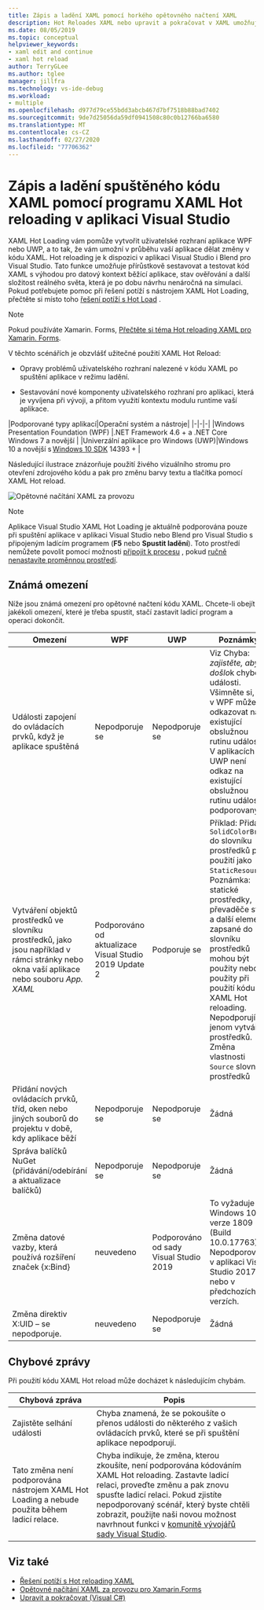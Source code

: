 ```yaml
---
title: Zápis a ladění XAML pomocí horkého opětovného načtení XAML
description: Hot Reloades XAML nebo upravit a pokračovat v XAML umožňuje provádět změny kódu XAML při spouštění aplikací.
ms.date: 08/05/2019
ms.topic: conceptual
helpviewer_keywords:
- xaml edit and continue
- xaml hot reload
author: TerryGLee
ms.author: tglee
manager: jillfra
ms.technology: vs-ide-debug
ms.workload:
- multiple
ms.openlocfilehash: d977d79ce55bdd3abcb467d7bf7518b88bad7402
ms.sourcegitcommit: 9de7d25056da59df0941508c80c0b12766ba6580
ms.translationtype: MT
ms.contentlocale: cs-CZ
ms.lasthandoff: 02/27/2020
ms.locfileid: "77706362"
---
```

# <a name="write-and-debug-running-xaml-code-with-xaml-hot-reload-in-visual-studio"></a>Zápis a ladění spuštěného kódu XAML pomocí programu XAML Hot reloading v aplikaci Visual Studio

XAML Hot Loading vám pomůže vytvořit uživatelské rozhraní aplikace WPF nebo UWP, a to tak, že vám umožní v průběhu vaší aplikace dělat změny v kódu XAML. Hot reloading je k dispozici v aplikaci Visual Studio i Blend pro Visual Studio. Tato funkce umožňuje přírůstkově sestavovat a testovat kód XAML s výhodou pro datový kontext běžící aplikace, stav ověřování a další složitost reálného světa, která je po dobu návrhu nenáročná na simulaci. Pokud potřebujete pomoc při řešení potíží s nástrojem XAML Hot Loading, přečtěte si místo toho [řešení potíží s Hot Load](xaml-hot-reload-troubleshooting.md) .

> [!NOTE]
> Pokud používáte Xamarin. Forms, [Přečtěte si téma Hot reloading XAML pro Xamarin. Forms](/xamarin/xamarin-forms/xaml/hot-reload).

V těchto scénářích je obzvlášť užitečné použití XAML Hot Reload:

* Opravy problémů uživatelského rozhraní nalezené v kódu XAML po spuštění aplikace v režimu ladění.

* Sestavování nové komponenty uživatelského rozhraní pro aplikaci, která je vyvíjena při vývoji, a přitom využití kontextu modulu runtime vaší aplikace.

|Podporované typy aplikací|Operační systém a nástroje|
|-|-|-|
|Windows Presentation Foundation (WPF) |.NET Framework 4.6 + a .NET Core</br>Windows 7 a novější |
|Univerzální aplikace pro Windows (UWP)|Windows 10 a novější s [Windows 10 SDK](https://developer.microsoft.com/windows/downloads/windows-10-sdk) 14393 + |

Následující ilustrace znázorňuje použití živého vizuálního stromu pro otevření zdrojového kódu a pak pro změnu barvy textu a tlačítka pomocí XAML Hot reload.

![Opětovné načítání XAML za provozu](../debugger/media/xaml-hot-reload-using.gif)

> [!NOTE]
> Aplikace Visual Studio XAML Hot Loading je aktuálně podporována pouze při spuštění aplikace v aplikaci Visual Studio nebo Blend pro Visual Studio s připojeným ladícím programem (**F5** nebo **Spustit ladění**). Toto prostředí nemůžete povolit pomocí možnosti [připojit k procesu](../debugger/attach-to-running-processes-with-the-visual-studio-debugger.md) , pokud [ručně nenastavíte proměnnou prostředí](xaml-hot-reload-troubleshooting.md#verify-that-you-use-start-debugging-rather-than-attach-to-process).

## <a name="known-limitations"></a>Známá omezení

Níže jsou známá omezení pro opětovné načtení kódu XAML. Chcete-li obejít jakékoli omezení, které je třeba spustit, stačí zastavit ladicí program a operaci dokončit.

|Omezení|WPF|UWP|Poznámky:|
|-|-|-|-|
|Události zapojení do ovládacích prvků, když je aplikace spuštěná|Nepodporuje se|Nepodporuje se|Viz Chyba: *zajistěte, aby došlo*k chybě události. Všimněte si, že v WPF můžete odkazovat na existující obslužnou rutinu události. V aplikacích pro UWP není odkaz na existující obslužnou rutinu události podporovaný.|
|Vytváření objektů prostředků ve slovníku prostředků, jako jsou například v rámci stránky nebo okna vaší aplikace nebo souboru *App. XAML*|Podporováno od aktualizace Visual Studio 2019 Update 2|Podporuje se|Příklad: Přidání `SolidColorBrush` do slovníku prostředků pro použití jako `StaticResource`.</br>Poznámka: statické prostředky, převaděče stylu a další elementy zapsané do slovníku prostředků mohou být použity nebo použity při použití kódu XAML Hot reloading. Nepodporují se jenom vytváření prostředků.</br> Změna vlastnosti `Source` slovníku prostředků|
|Přidání nových ovládacích prvků, tříd, oken nebo jiných souborů do projektu v době, kdy aplikace běží|Nepodporuje se|Nepodporuje se|Žádná|
|Správa balíčků NuGet (přidávání/odebírání a aktualizace balíčků)|Nepodporuje se|Nepodporuje se|Žádná|
|Změna datové vazby, která používá rozšíření značek {x:Bind}|neuvedeno|Podporováno od sady Visual Studio 2019|To vyžaduje Windows 10 verze 1809 (Build 10.0.17763). Nepodporováno v aplikaci Visual Studio 2017 nebo v předchozích verzích.|
|Změna direktiv X:UID – se nepodporuje.|neuvedeno|Nepodporuje se|Žádná|

## <a name="error-messages"></a>Chybové zprávy

Při použití kódu XAML Hot reload může docházet k následujícím chybám.

|Chybová zpráva|Popis|
|-|-|
|Zajistěte selhání události|Chyba znamená, že se pokoušíte o přenos události do některého z vašich ovládacích prvků, které se při spuštění aplikace nepodporují.|
|Tato změna není podporována nástrojem XAML Hot Loading a nebude použita během ladicí relace.|Chyba indikuje, že změna, kterou zkoušíte, není podporována kódováním XAML Hot reloading. Zastavte ladicí relaci, proveďte změnu a pak znovu spusťte ladicí relaci. Pokud zjistíte nepodporovaný scénář, který byste chtěli zobrazit, použijte naši novou možnost navrhnout funkci v [komunitě vývojářů sady Visual Studio](https://developercommunity.visualstudio.com/spaces/8/index.html). |

## <a name="see-also"></a>Viz také

* [Řešení potíží s Hot reloading XAML](xaml-hot-reload-troubleshooting.md)
* [Opětovné načítání XAML za provozu pro Xamarin.Forms](/xamarin/xamarin-forms/xaml/hot-reload)
* [Upravit a pokračovat (Visual C#)](../debugger/edit-and-continue-visual-csharp.md)
